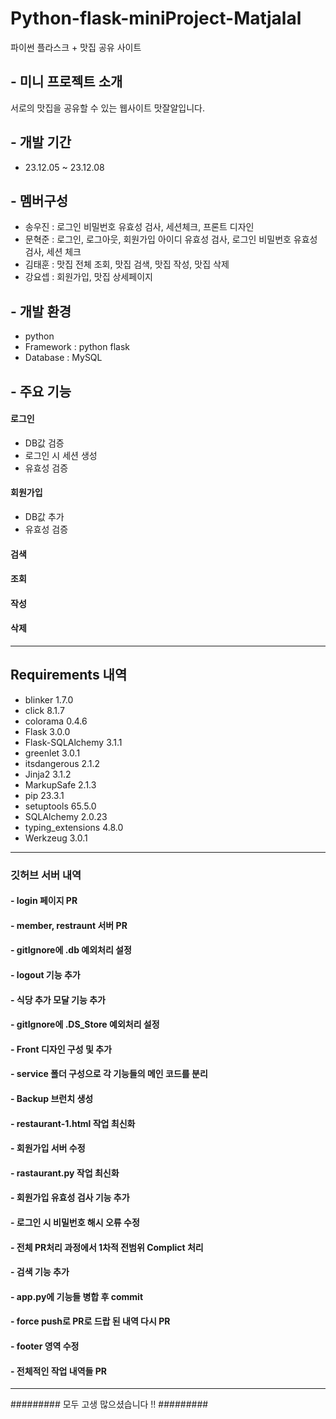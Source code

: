 # Python-flask-miniProject-Matjalal
파이썬 플라스크 + 맛집 공유 사이트

## - 미니 프로젝트 소개
서로의 맛집을 공유할 수 있는 웹사이트 맛잘알입니다.
<br>

## - 개발 기간
* 23.12.05 ~ 23.12.08

## - 멤버구성
  - 송우진 : 로그인 비밀번호 유효성 검사, 세션체크, 프론트 디자인
  - 문혁준 : 로그인, 로그아웃, 회원가입 아이디 유효성 검사, 로그인 비밀번호 유효성 검사, 세션 체크
  - 김태훈 : 맛집 전체 조회, 맛집 검색, 맛집 작성, 맛집 삭제
  - 강요셉 : 회원가입, 맛집 상세페이지

## - 개발 환경
- python
- Framework : python flask
- Database : MySQL

## - 주요 기능
#### 로그인
 - DB값 검증
 - 로그인 시 세션 생성
 - 유효성 검증
#### 회원가입
 - DB값 추가
 - 유효성 검증
#### 검색

#### 조회

#### 작성

#### 삭제


---
## Requirements 내역
* blinker           1.7.0
* click             8.1.7
* colorama          0.4.6
* Flask             3.0.0
* Flask-SQLAlchemy  3.1.1
* greenlet          3.0.1
* itsdangerous      2.1.2
* Jinja2            3.1.2
* MarkupSafe        2.1.3
* pip               23.3.1
* setuptools        65.5.0
* SQLAlchemy        2.0.23
* typing_extensions 4.8.0
* Werkzeug          3.0.1
---

### 깃허브 서버 내역

#### - login 페이지 PR
#### - member, restraunt 서버 PR
#### - gitIgnore에 .db 예외처리 설정
#### - logout 기능 추가
#### - 식당 추가 모달 기능 추가
#### - gitIgnore에 .DS_Store 예외처리 설정
#### - Front 디자인 구성 및 추가
#### - service 폴더 구성으로 각 기능들의 메인 코드를 분리
#### - Backup 브런치 생성
#### - restaurant-1.html 작업 최신화
#### - 회원가입 서버 수정
#### - rastaurant.py 작업 최신화
#### - 회원가입 유효성 검사 기능 추가
#### - 로그인 시 비밀번호 해시 오류 수정
#### - 전체 PR처리 과정에서 1차적 전범위 Complict 처리
#### - 검색 기능 추가
#### - app.py에 기능들 병합 후 commit
#### - force push로 PR로 드랍 된 내역 다시 PR
#### - footer 영역 수정
#### - 전체적인 작업 내역들 PR

---
######### 모두 고생 많으셨습니다 !! #########

